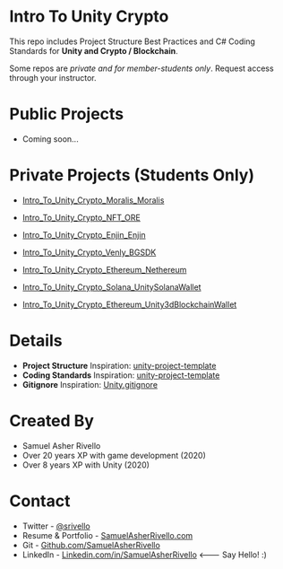 Intro To Unity Crypto
=============

This repo includes Project Structure Best Practices and C# Coding Standards for **Unity and Crypto / Blockchain**.

Some repos are *private and for member-students only*. Request access through your instructor.

Public Projects
=============

* Coming soon...

Private Projects (Students Only)
=============

* [Intro_To_Unity_Crypto_Moralis_Moralis](https://github.com/SamuelAsherRivello/Intro_To_Unity_Crypto_Moralis_Moralis)

* [Intro_To_Unity_Crypto_NFT_ORE](https://github.com/SamuelAsherRivello/Intro_To_Unity_Crypto_NFT_ORE)
* [Intro_To_Unity_Crypto_Enjin_Enjin](https://github.com/SamuelAsherRivello/Intro_To_Unity_Crypto_Enjin_Enjin)
* [Intro_To_Unity_Crypto_Venly_BGSDK](https://github.com/SamuelAsherRivello/Intro_To_Unity_Crypto_Venly_BGSDK)
* [Intro_To_Unity_Crypto_Ethereum_Nethereum](https://github.com/SamuelAsherRivello/Intro_To_Unity_Crypto_Ethereum_Nethereum)
* [Intro_To_Unity_Crypto_Solana_UnitySolanaWallet](https://github.com/SamuelAsherRivello/Intro_To_Unity_Crypto_Solana_UnitySolanaWallet)
* [Intro_To_Unity_Crypto_Ethereum_Unity3dBlockchainWallet](https://github.com/SamuelAsherRivello/Intro_To_Unity_Crypto_Ethereum_Unity3dBlockchainWallet)







Details
=============

* **Project Structure** Inspiration: [unity-project-template](https://github.com/SamuelAsherRivello/unity-project-template)
* **Coding Standards** Inspiration: [unity-project-template](https://github.com/SamuelAsherRivello/unity-project-templatee)
* **Gitignore** Inspiration: [Unity.gitignore](https://github.com/github/gitignore/blob/main/Unity.gitignore)

Created By
=============

- Samuel Asher Rivello 
- Over 20 years XP with game development (2020)
- Over 8 years XP with Unity (2020)

Contact
=============

- Twitter - <a href="https://twitter.com/srivello/">@srivello</a>
- Resume & Portfolio - <a href="http://www.SamuelAsherRivello.com">SamuelAsherRivello.com</a>
- Git - <a href="https://github.com/SamuelAsherRivello/">Github.com/SamuelAsherRivello</a>
- LinkedIn - <a href="https://Linkedin.com/in/SamuelAsherRivello">Linkedin.com/in/SamuelAsherRivello</a> <--- Say Hello! :)



